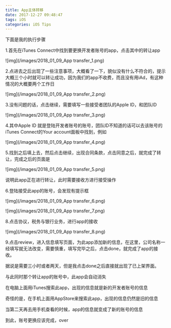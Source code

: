 ```yaml
---
title: App主体转移
date: 2017-12-27 09:48:47
tags: iOS
categories: iOS Tips
---
```


下面是我的执行步骤

1.首先在iTunes Connect中找到要更换开发者账号的app，点击其中的转让app

![img](/images/2018_01_09_App transfer_1.png)

<!-- more -->

2.点进去之后出现了一些注意事项，大概看了一下，貌似没有什么不符合的，提示大概三个小时就可以转让成功，因为我们的app不收费，而且没有用iAd，有这种情况的大概要两个工作日

![img](/images/2018_01_09_App transfer_2.png)

3.没有问题的话，点击继续，需要填写一些接受者团队的Apple ID，和团队ID

![img](/images/2018_01_09_App transfer_3.png)

4.其中Apple ID 就是登陆开发者账号的账号，团队ID不知道的话可以去该账号的iTunes Connect的Your account面板中找到，例如

![img](/images/2018_01_09_App transfer_4.png)

5.找到之后填上去，然后点击继续，出现合同条款，点击同意之后，就完成了转让，完成之后的页面是

![img](/images/2018_01_09_App transfer_5.png)

说明此app正在进行转让，此时需要接收方进行接受操作

6.登陆接受此app的账号，会发现有提示框

![img](/images/2018_01_09_App transfer_6.png)

![img](/images/2018_01_09_App transfer_7.png)

8.点击协议，税务与银行业务，进行app的接收

![img](/images/2018_01_09_App transfer_8.png)

9.点击review，进入信息填写页面，为此app添加新的信息，在这里，公司名称一经填写就无法改变，需要慎重，填写完毕之后，点击done，就完成了app的接收。

据说是需要三小时或者两天，但是我点击done之后直接就出现了已上架界面。

与此同时那个转让app的账号中，此app会自动消失

在电脑上面用iTunes搜索此app，出现的信息就是新的开发者账号的信息

奇怪的是，在手机上面用AppStore来搜索此app，出现的信息仍然是旧的信息

当第二天再去用手机查看的时候，app的信息就变成了新的账号的信息

到此，账号更换应该完成，over